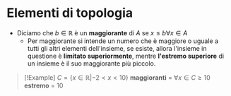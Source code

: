 # Elementi di topologia
- Diciamo che $b \in \mathbb{R}$ è un **maggiorante** di $A$ se $x \leq b \forall x \in A$
	- Per maggiorante si intende un numero che è maggiore o uguale a tutti gli altri elementi dell'insieme, se esiste, allora l'insieme in questione è **limitato superiormente**, mentre **l'estremo superiore** di un insieme è il suo maggiorante più piccolo.

>[!Example]
>$C = \{ x \in \mathbb{R} | -2 < x < 10 \}$
>**maggioranti** = $\forall x \in C \geq 10$
>**estremo** = $10$
